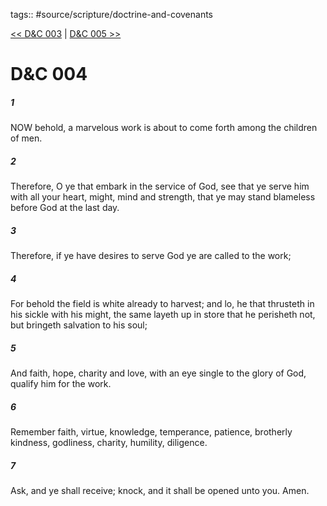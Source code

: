 tags:: #source/scripture/doctrine-and-covenants

[<< D&C 003](/doctrine-and-covenants/D&C_003.md) | [D&C 005 >>](/doctrine-and-covenants/D&C_005.md)

# D&C 004

##### 1

NOW behold, a marvelous work is about to come forth among the children of men.

##### 2

Therefore, O ye that embark in the service of God, see that ye serve him with all your heart, might, mind and strength, that ye may stand blameless before God at the last day.

##### 3

Therefore, if ye have desires to serve God ye are called to the work;

##### 4

For behold the field is white already to harvest; and lo, he that thrusteth in his sickle with his might, the same layeth up in store that he perisheth not, but bringeth salvation to his soul;

##### 5

And faith, hope, charity and love, with an eye single to the glory of God, qualify him for the work.

##### 6

Remember faith, virtue, knowledge, temperance, patience, brotherly kindness, godliness, charity, humility, diligence.

##### 7

Ask, and ye shall receive; knock, and it shall be opened unto you. Amen.

